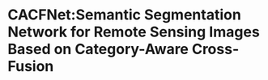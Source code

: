 # CACFNet:Semantic Segmentation Network for Remote Sensing Images Based on Category-Aware Cross-Fusion
